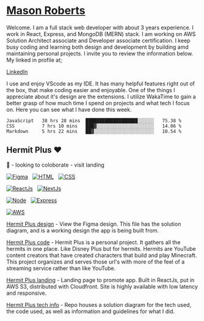 # [Mason Roberts](https://mason-roberts.com)

Welcome. I am a full stack web developer with about 3 years experience. I work in React, Express, and MongoDB (MERN) stack. I am working on AWS Solution Architect associate and Developer associate certification. I keep busy coding and learning both design and development by building amd maintaining personal projects. I invite you to review the information below. My linked in profile at;

[LinkedIn](https://www.linkedin.com/in/mason-roberts-3027)

I use and enjoy VScode as my IDE. It has many helpful features right out of the box, that make coding easier and enjoyable. One of the things I appreciate about it's design are the extensions. I utilize WakaTime to gain a better grasp of how much time I spend on projects and what tech I focus on. Here you can see what I have done this week.

<!--START_SECTION:waka-->
```text
JavaScript   38 hrs 28 mins  ███████████████████░░░░░░   75.38 % 
CSS          7 hrs 10 mins   ███▓░░░░░░░░░░░░░░░░░░░░░   14.06 % 
Markdown     5 hrs 22 mins   ██▓░░░░░░░░░░░░░░░░░░░░░░   10.54 % 
```
<!--END_SECTION:waka-->

## Hermit Plus ❤
👯 - looking to coloborate - visit landing

[![Figma](https://img.shields.io/badge/Figma-design-blueviolet)](https://www.figma.com/file/1rA5nLglFEz6F1453wKwkG/Hermit-Plus?node-id=0%3A1)&nbsp;&nbsp;
[![HTML](https://img.shields.io/badge/HTML-Foundation_Code_v5-informational)](https://developer.mozilla.org/en-US/docs/Web/Guide/HTML/HTML5)&nbsp;&nbsp;
[![CSS](https://img.shields.io/badge/CSS-Cascade_Style_Sheet_v3-informational)](https://developer.mozilla.org/en-US/docs/Web/CSS)&nbsp;&nbsp;

[![ReactJs](https://img.shields.io/badge/React-v17-informational)](https://reactjs.org)&nbsp;&nbsp;
[![NextJs](https://img.shields.io/badge/NextJs-v12-informational)](https://nextjs.org)&nbsp;&nbsp;

[![Node](https://img.shields.io/badge/NodeJS-v12-informational)](https://nodejs.org/en/)&nbsp;&nbsp;
[![Express](https://img.shields.io/badge/Express-v4-informational)](https://expressjs.com)&nbsp;&nbsp;

[![AWS](https://img.shields.io/static/v1?label=AWS&message=services&color=orange)](https://aws.amazon.com/console/)

[Hermit Plus design](https://www.figma.com/file/1rA5nLglFEz6F1453wKwkG/Hermit-Plus?node-id=0%3A1) - View the Figma design. This file has the solution diagram, and is a working design the app is being built from.

[Hermit Plus code](https://github.com/Hermit-Plus) - Hermit Plus is a personal project. It gathers all the hermits in one place. Like Disney Plus but for hermits. Hermits are YouTube content creators that have created characters that build and play Minecraft. This project organizes and serves those url's with more of the feel of a streaming service rather than like YouTube.

[Hermit Plus landing](https://www.hermitplus.com) - Landing page to promote app. Built in ReactJs, put in AWS S3, distributed with Cloudfront. Site is highly available with low latency and responsive.

[Hermit Plus tech info](https://github.com/Developer3027/hermit_contact_form_aws) - Repo houses a solution diagram for the tech used, the code used, as well as  information and guidelines for what I did.

<!--
**Developer3027/Developer3027** is a ✨ _special_ ✨ repository because its `README.md` (this file) appears on your GitHub profile.

Here are some ideas to get you started:

- 🔭 I’m currently working on ...
- 🌱 I’m currently learning ...
- 👯 I’m looking to collaborate on ...
- 🤔 I’m looking for help with ...
- 💬 Ask me about ...
- 📫 How to reach me: ...
- 😄 Pronouns: ...
- ⚡ Fun fact: ...
-->
